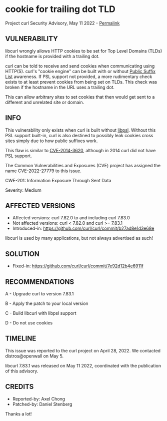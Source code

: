 cookie for trailing dot TLD
===========================

Project curl Security Advisory, May 11 2022 -
[Permalink](https://curl.se/docs/CVE-2022-27779.html)

VULNERABILITY
-------------

libcurl wrongly allows HTTP cookies to be set for Top Level Domains (TLDs) if
the hostname is provided with a trailing dot.

curl can be told to receive and send cookies when communicating using
HTTP(S). curl's "cookie engine" can be built with or without [Public Suffix
List](https://publicsuffix.org/) awareness. If PSL support not provided, a
more rudimentary check exists to at least prevent cookies from being set on
TLDs. This check was broken if the hostname in the URL uses a trailing dot.

This can allow arbitrary sites to set cookies that then would get sent to a
different and unrelated site or domain.

INFO
----

This vulnerability only exists when curl is built without
[libpsl](https://rockdaboot.github.io/libpsl/). Without this PSL support
built-in, curl is also destined to possibly leak cookies cross sites simply
due to how public suffixes work.

This flaw is similar to
[CVE-2014-3620](https://curl.se/docs/CVE-2014-3620.html), although in 2014
curl did not have PSL support.

The Common Vulnerabilities and Exposures (CVE) project has assigned the name
CVE-2022-27779 to this issue.

CWE-201: Information Exposure Through Sent Data

Severity: Medium

AFFECTED VERSIONS
-----------------

- Affected versions: curl 7.82.0 to and including curl 7.83.0
- Not affected versions: curl < 7.82.0 and curl >= 7.83.1
- Introduced-in: https://github.com/curl/curl/commit/b27ad8e1d3e68e

libcurl is used by many applications, but not always advertised as such!

SOLUTION
------------

- Fixed-in: https://github.com/curl/curl/commit/7e92d12b4e6911f

RECOMMENDATIONS
--------------

 A - Upgrade curl to version 7.83.1

 B - Apply the patch to your local version

 C - Build libcurl with libpsl support

 D - Do not use cookies

TIMELINE
--------

This issue was reported to the curl project on April 28, 2022. We contacted
distros@openwall on May 5.

libcurl 7.83.1 was released on May 11 2022, coordinated with the publication
of this advisory.

CREDITS
-------

- Reported-by: Axel Chong
- Patched-by: Daniel Stenberg

Thanks a lot!
